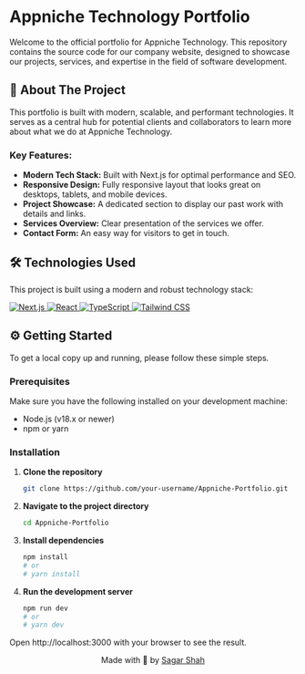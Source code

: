 # Appniche Technology Portfolio

Welcome to the official portfolio for Appniche Technology. This repository contains the source code for our company website, designed to showcase our projects, services, and expertise in the field of software development.


## 🚀 About The Project

This portfolio is built with modern, scalable, and performant technologies. It serves as a central hub for potential clients and collaborators to learn more about what we do at Appniche Technology.

### Key Features:

*   **Modern Tech Stack:** Built with Next.js for optimal performance and SEO.
*   **Responsive Design:** Fully responsive layout that looks great on desktops, tablets, and mobile devices.
*   **Project Showcase:** A dedicated section to display our past work with details and links.
*   **Services Overview:** Clear presentation of the services we offer.
*   **Contact Form:** An easy way for visitors to get in touch.

## 🛠️ Technologies Used

This project is built using a modern and robust technology stack:

<p align="left">
  <a href="https://nextjs.org/" target="_blank">
    <img src="https://img.shields.io/badge/Next.js-000000?style=for-the-badge&logo=next.js&logoColor=white" alt="Next.js"/>
  </a>
  <a href="https://reactjs.org/" target="_blank">
    <img src="https://img.shields.io/badge/React-20232A?style=for-the-badge&logo=react&logoColor=61DAFB" alt="React"/>
  </a>
  <a href="https://www.typescriptlang.org/" target="_blank">
    <img src="https://img.shields.io/badge/TypeScript-007ACC?style=for-the-badge&logo=typescript&logoColor=white" alt="TypeScript"/>
  </a>
  <a href="https://tailwindcss.com/" target="_blank">
    <img src="https://img.shields.io/badge/Tailwind_CSS-38B2AC?style=for-the-badge&logo=tailwind-css&logoColor=white" alt="Tailwind CSS"/>
  </a>
</p>

## ⚙️ Getting Started

To get a local copy up and running, please follow these simple steps.

### Prerequisites

Make sure you have the following installed on your development machine:
*   Node.js (v18.x or newer)
*   npm or yarn

### Installation

1.  **Clone the repository**
    ```sh
    git clone https://github.com/your-username/Appniche-Portfolio.git
    ```
2.  **Navigate to the project directory**
    ```sh
    cd Appniche-Portfolio
    ```
3.  **Install dependencies**
    ```sh
    npm install
    # or
    # yarn install
    ```
4.  **Run the development server**
    ```sh
    npm run dev
    # or
    # yarn dev
    ```

Open http://localhost:3000 with your browser to see the result.



<p align="center">Made with 💙 by <a href="https://github.com/saga-r-code" target="_blank">Sagar Shah</a></p>
